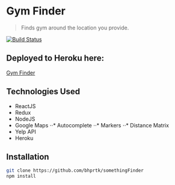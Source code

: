 # Gym Finder
> Finds gym around the location you provide.

[![Build Status](https://travis-ci.org/bhprtk/somethingFinder.svg?branch=master)](https://travis-ci.org/bhprtk/somethingFinder)

## Deployed to Heroku here:
[Gym Finder](https://gym-finder.herokuapp.com/)

## Technologies Used
* ReactJS
* Redux
* NodeJS
* Google Maps
⋅⋅* Autocomplete
⋅⋅* Markers
⋅⋅* Distance Matrix
* Yelp API
* Heroku

## Installation

```sh
git clone https://github.com/bhprtk/somethingFinder
npm install
```
